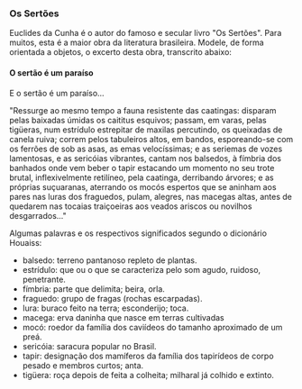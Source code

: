 ### Os Sertões

Euclides da Cunha é o autor do famoso e secular livro "Os Sertões".
Para muitos, esta é a maior obra da literatura brasileira.
Modele, de forma orientada a objetos, o excerto desta obra, transcrito
abaixo:

#### O sertão é um paraíso

E o sertão é um paraíso...

"Ressurge ao mesmo tempo a fauna resistente das caatingas: 
disparam pelas baixadas úmidas os caititus esquivos; 
passam, em varas, pelas tigüeras, num estrídulo estrepitar de maxilas percutindo, 
os queixadas de canela ruiva; correm pelos tabuleiros altos, em bandos, 
esporeando-se com os ferrões de sob as asas, as emas velocíssimas; 
e as seriemas de vozes lamentosas, e as sericóias vibrantes, cantam nos balsedos, 
à fímbria dos banhados onde vem beber o tapir estacando um momento no seu trote brutal, 
inflexivelmente retilíneo, pela caatinga, derribando árvores; 
e as próprias suçuaranas, aterrando os mocós espertos que se aninham aos pares 
nas luras dos fraguedos, pulam, alegres, nas macegas altas, 
antes de quedarem nas tocaias traiçoeiras aos veados ariscos ou novilhos desgarrados..."

Algumas palavras e os respectivos significados segundo o dicionário Houaiss:

- balsedo: terreno pantanoso repleto de plantas.
- estrídulo: que ou o que se caracteriza pelo som agudo, ruidoso, penetrante.
- fímbria: parte que delimita; beira, orla.
- fraguedo: grupo de fragas (rochas escarpadas).
- lura: buraco feito na terra; esconderijo; toca.
- macega: erva daninha que nasce em terras cultivadas
- mocó: roedor da família dos caviídeos do tamanho aproximado de um preá.
- sericóia: saracura popular no Brasil.
- tapir: designação dos mamíferos da família dos tapirídeos de corpo pesado e membros curtos; anta.
- tigüera: roça depois de feita a colheita; milharal já colhido e extinto.

